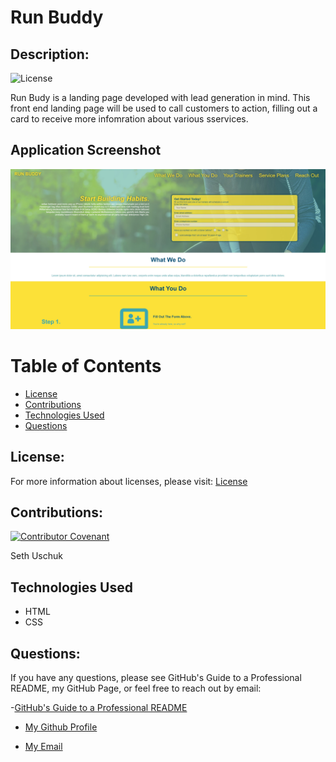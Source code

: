 # Run Buddy

## Description:

![License](https://img.shields.io/badge/License-MIT-blue.svg "License Badge")

Run Budy is a landing page developed with lead generation in mind. This front end landing page will be used to call customers to action, filling out a card to receive more infomration about various sservices. 

## Application Screenshot

![screenshot 1](./assets/images/screenshot.jpg)

# Table of Contents 
- [License](#license)
- [Contributions](#contributions)
- [Technologies Used](#languages)
- [Questions](#questions)


## License:
For more information about licenses, please visit:
[License](https://opensource.org/licenses/MIT)



## Contributions:

[![Contributor Covenant](https://img.shields.io/badge/Contributor%20Covenant-v2.0%20adopted-ff69b4.svg)](CODE_OF_CONDUCT.md)

Seth Uschuk

## Technologies Used

* HTML
* CSS


## Questions:


If you have any questions, please see GitHub's Guide to a Professional README, my GitHub Page, or feel free to reach out by email:

-[GitHub's Guide to a Professional README](https://github.com/coding-boot-camp/potential-enigma/blob/master/readme-guide.md)


- [My Github Profile](https://github.com/suschuk24)


- [My Email](suschuk24@gmail.com)

  
